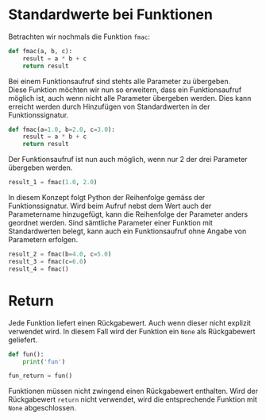 # Standardwerte bei Funktionen
Betrachten wir nochmals die Funktion `fmac`:
```python
def fmac(a, b, c):
    result = a * b + c
    return result
```
Bei einem Funktionsaufruf sind stehts alle Parameter zu übergeben.  
Diese Funktion möchten wir nun so erweitern, dass ein Funktionsaufruf möglich ist, auch wenn nicht
alle Parameter übergeben werden. Dies kann erreicht werden durch Hinzufügen von Standardwerten in der
Funktionssignatur.
```python
def fmac(a=1.0, b=2.0, c=3.0):
    result = a * b + c
    return result
```
Der Funktionsaufruf ist nun auch möglich, wenn nur 2 der drei Parameter übergeben werden.
```python
result_1 = fmac(1.0, 2.0)
```
In diesem Konzept folgt Python der Reihenfolge gemäss der Funktionssignatur. Wird beim Aufruf nebst dem Wert auch 
der Parametername hinzugefügt, kann die Reihenfolge der Parameter anders geordnet werden. Sind sämtliche Parameter
einer Funktion mit Standardwerten belegt, kann auch ein Funktionsaufruf ohne Angabe von Parametern erfolgen.
```python
result_2 = fmac(b=4.0, c=5.0)
result_3 = fmac(c=6.0)
result_4 = fmac()
```

# Return

Jede Funktion liefert einen Rückgabewert. Auch wenn dieser nicht explizit verwendet wird. In
diesem Fall wird der Funktion ein `None` als Rückgabewert geliefert.

```python
def fun():
    print('fun')

fun_return = fun()
```

Funktionen müssen nicht zwingend einen Rückgabewert enthalten. Wird der Rückgabewert `return`
nicht verwendet, wird die entsprechende Funktion mit `None` abgeschlossen.
